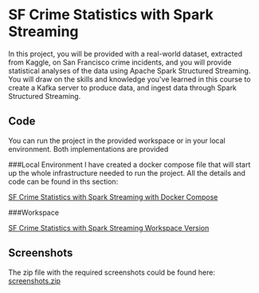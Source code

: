 # SF Crime Statistics with Spark Streaming

In this project, you will be provided with a real-world dataset, extracted from Kaggle, on San Francisco crime incidents, and you will provide statistical analyses of the data using Apache Spark Structured Streaming. You will draw on the skills and knowledge you've learned in this course to create a Kafka server to produce data, and ingest data through Spark Structured Streaming.


## Code
You can run the project in the provided workspace or in your local environment. Both implementations are provided

###Local Environment
I have created a docker compose file that will start up the whole infrastructure needed to run the project. All the details and code can be found in ths section:

[SF Crime Statistics with Spark Streaming with Docker Compose](local_environment/README.md)


###Workspace

[SF Crime Statistics with Spark Streaming Workspace Version](workspace/README.md)

## Screenshots

The zip file with the required screenshots could be found here:
[screenshots.zip](screenshots.zip)